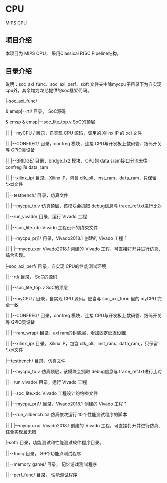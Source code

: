 # CPU

MIPS CPU

## 项目介绍

本项目为 MIPS CPU， 采用Classical RISC Pipeline结构。

## 目录介绍

说明：soc_axi_func、soc_axi_perf、soft 文件夹中除mycpu子目录下为自实现cpu外，其余均为龙芯提供的soc框架代码。

|-soc_axi_func/ 

& emsp|--rtl/ 目录， SoC源码

& emsp & emsp|--soc_lite_top.v SoC的顶层

|     |     |--myCPU / 目录，自实现 CPU 源码，调用的 Xilinx IP 的 xci 文件 

|     |     |--CONFREG/ 目录，confreg 模块，连接 CPU与开发板上数码管、拨码开关等 GPIO类设备 

|     |     |--BRIDGE/ 目录，bridge_1x2 模块，CPU的 data sram接口分流去往 confreg 和 data_ram 

|     |     |--xilinx_ip/ 目录，Xilinx IP，包含 clk_pll、inst_ram、data_ram，只保留*.xci文件 

|     |--testbench/ 目录，仿真文件

|     |     |--mycpu_tb.v 仿真顶层，该模块会抓取 debug信息与 trace_ref.txt进行比对 

|     |--run_vivado/ 目录，运行 Vivado 工程 

|     |     |--soc_lite.xdc Vivado 工程设计的约束文件 

|     |     |--mycpu_prj1/ 目录，Vivado2018.1 创建的 Vivado 工程 1 

|     |     |    |--mycpu.xpr Vivado2018.1 创建的 Vivado 工程，可直接打开并进行仿真、综合实现。




|-soc_axi_perf/ 目录，自实现 CPU的性能测试环境

|     |--rtl/ 目录， SoC的源码

|     |     |--soc_lite_top.v SoC的顶层

|     |     |--myCPU / 目录，自实现 CPU 源码。应当与 soc_axi_func 里的 myCPU 完全一致 

|     |     |--CONFREG/ 目录，confreg 模块，连接 CPU与开发板上数码管、拨码开关等 GPIO类设备 

|     |     |--ram_wrap/ 目录，axi ram的封装层，增加固定延迟设置 

|     |     |--xilinx_ip/ 目录，Xilinx IP，包含 clk_pll、inst_ram、data_ram,，只保留*.xci文件 

|--testbench/ 目录，仿真文件
    
|     |     |--mycpu_tb.v 仿真顶层，该模块会抓取 debug信息与 trace_ref.txt进行比对 

|     |--run_vivado/ 目录，运行 Vivado 工程 

|     |     |--soc_lite.xdc Vivado 工程设计的约束文件 

|     |     |--mycpu_prj1/ 目录，Vivado2018.1 创建的 Vivado 工程 1 

|     |     |--run_allbench.tcl 仿真依次运行 10个性能测试程序的脚本

|     |     |    |--mycpu.xpr Vivado2018.1 创建的 Vivado 工程，可直接打开并进行仿真、综合实现且无错




|-soft/ 目录，功能测试和性能测试软件程序目录。

|     |--func/ 目录， 89个功能点测试程序

|     |--memory_game/ 目录， 记忆游戏测试程序

|     |--perf_func/ 目录， 性能测试程序 


